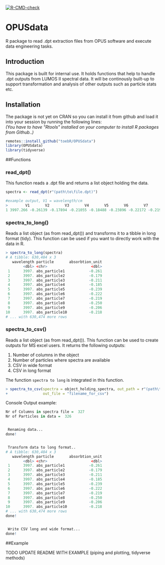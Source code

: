 <!-- badges: start -->
[![R-CMD-check](https://github.com/toebR/OPUSdata/workflows/R-CMD-check/badge.svg)](https://github.com/toebR/OPUSdata/actions)
<!-- badges: end -->


# OPUSdata
R package to read .dpt extraction files from OPUS software and execute data engineering tasks.


## Introduction
This package is built for internal use. It holds functions that help to handle .dpt outputs from LUMOS II spectral data. It will be continously built-up to support transformation and analysis of other outputs such as particle stats etc.

## Installation
The package is not yet on CRAN so you can install it from github and load it into your session by running the following lines:</br>
*(You have to have "Rtools" installed on your computer to install R packages from Github..)*

```r
remotes::install_github("toebR/OPUSdata")
library(OPUSdata)
library(tidyverse)
```

##Functions

### read_dpt()
This function reads a .dpt file and returns a list object holding the data.

```r
spectra <- read_dpt(r"(path\to\file.dpt)")

#example output, V1 = wavelength/cm
>        V1       V2       V3       V4       V5       V6       V7       V8      V9     V10      V11      V12      V13
1 3997.266 -0.26139 -0.17894 -0.21055 -0.18488 -0.23896 -0.22172 -0.21944 -0.2503 -0.2062 -0.21844 -0.24292 -0.06631
```

### spectra_to_long()
Reads a list object (as from read_dpt()) and transforms it to a tibble in long format (tidy). This function can be used if you want to directly work with the data in R.

```r
> spectra_to_long(spectra)
# A tibble: 630,484 x 3
   wavelength particle       absorbtion_unit
        <dbl> <chr>                    <dbl>
 1      3997. abs_particle1           -0.261
 2      3997. abs_particle2           -0.179
 3      3997. abs_particle3           -0.211
 4      3997. abs_particle4           -0.185
 5      3997. abs_particle5           -0.239
 6      3997. abs_particle6           -0.222
 7      3997. abs_particle7           -0.219
 8      3997. abs_particle8           -0.250
 9      3997. abs_particle9           -0.206
10      3997. abs_particle10          -0.218
# ... with 630,474 more rows
```

### spectra_to_csv()
Reads a list object (as from read_dpt()). This function can be used to create outputs for MS excel users.
It returns the following outputs: </br>
1. Number of columns in the object
2. Number of particles where spectra are available
3. CSV in wide format
4. CSV in long format

The function ```spectra to long``` is integrated in this function.

```r
> spectra_to_csv(spectra = object_holding_spectra, out_path = r"(path\to\workspace)",
+                out_file = "filename_for_csv")

```
Console Output example:

```r
Nr of Columns in spectra file =  327
Nr of Particles in data =  326


 Renaming data...
done!


 Transform data to long format..
# A tibble: 630,484 x 3
   wavelength particle       absorbtion_unit
        <dbl> <chr>                    <dbl>
 1      3997. abs_particle1           -0.261
 2      3997. abs_particle2           -0.179
 3      3997. abs_particle3           -0.211
 4      3997. abs_particle4           -0.185
 5      3997. abs_particle5           -0.239
 6      3997. abs_particle6           -0.222
 7      3997. abs_particle7           -0.219
 8      3997. abs_particle8           -0.250
 9      3997. abs_particle9           -0.206
10      3997. abs_particle10          -0.218
# ... with 630,474 more rows
done!


 Write CSV long and wide format...
done!
```

##Example

TODO UPDATE README WITH EXAMPLE (piping and plotting, tidyverse methods)
